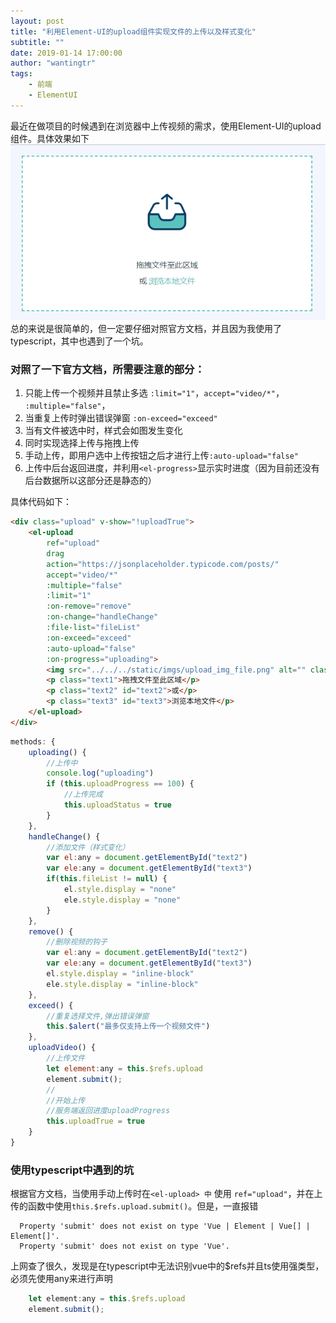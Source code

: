 ```yaml
---
layout: post
title: "利用Element-UI的upload组件实现文件的上传以及样式变化"
subtitle: ""
date: 2019-01-14 17:00:00
author: "wantingtr"
tags:
    - 前端
    - ElementUI
---
```


最近在做项目的时候遇到在浏览器中上传视频的需求，使用Element-UI的upload组件。具体效果如下
![img](/img/post/upload.gif)
总的来说是很简单的，但一定要仔细对照官方文档，并且因为我使用了typescript，其中也遇到了一个坑。


### 对照了一下官方文档，所需要注意的部分：
1. 只能上传一个视频并且禁止多选 `:limit="1"`，`accept="video/*"`， `:multiple="false"`，
2. 当重复上传时弹出错误弹窗 `:on-exceed="exceed"`
3. 当有文件被选中时，样式会如图发生变化
4. 同时实现选择上传与拖拽上传
5. 手动上传，即用户选中上传按钮之后才进行上传`:auto-upload="false"`
6. 上传中后台返回进度，并利用`<el-progress>`显示实时进度（因为目前还没有后台数据所以这部分还是静态的）

具体代码如下：
```html
<div class="upload" v-show="!uploadTrue">
    <el-upload 
        ref="upload"
        drag
        action="https://jsonplaceholder.typicode.com/posts/"
        accept="video/*"
        :multiple="false"
        :limit="1"
        :on-remove="remove"
        :on-change="handleChange"
        :file-list="fileList"
        :on-exceed="exceed"
        :auto-upload="false"
        :on-progress="uploading">
        <img src="../../../static/imgs/upload_img_file.png" alt="" class="uploadImg">
        <p class="text1">拖拽文件至此区域</p>
        <p class="text2" id="text2">或</p>
        <p class="text3" id="text3">浏览本地文件</p>
    </el-upload>
</div>
```

```js
methods: {
    uploading() {
        //上传中
        console.log("uploading")
        if (this.uploadProgress == 100) {
            //上传完成
            this.uploadStatus = true
        }
    },
    handleChange() {
        //添加文件（样式变化）
        var el:any = document.getElementById("text2")
        var ele:any = document.getElementById("text3")
        if(this.fileList != null) {
            el.style.display = "none"
            ele.style.display = "none"
        }
    },
    remove() {
        //删除视频的钩子
        var el:any = document.getElementById("text2")
        var ele:any = document.getElementById("text3")
        el.style.display = "inline-block"
        ele.style.display = "inline-block"
    },
    exceed() {
        //重复选择文件,弹出错误弹窗
        this.$alert("最多仅支持上传一个视频文件")
    },
    uploadVideo() {
        //上传文件
        let element:any = this.$refs.upload
        element.submit();
        //
        //开始上传
        //服务端返回进度uploadProgress
        this.uploadTrue = true
    }
}
```

### 使用typescript中遇到的坑
根据官方文档，当使用手动上传时在`<el-upload> 中` 使用 `ref="upload"`，并在上传的函数中使用`this.$refs.upload.submit()`。但是，一直报错  
```
  Property 'submit' does not exist on type 'Vue | Element | Vue[] | Element[]'.
  Property 'submit' does not exist on type 'Vue'.
```
上网查了很久，发现是在typescript中无法识别vue中的$refs并且ts使用强类型，必须先使用any来进行声明
```js
    let element:any = this.$refs.upload
    element.submit();
```